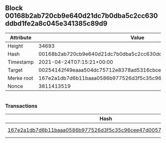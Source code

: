 ## Block 00168b2ab720cb9e640d21dc7b0dba5c2cc630ddbd1fe2a8c045e341385c89d9

Attribute | Value
--- | ---
Height | 34693
Hash | 00168b2ab720cb9e640d21dc7b0dba5c2cc630ddbd1fe2a8c045e341385c89d9
Timestamp | 2021-04-24T07:15:21+00:00
Target | 00254142f49eaaa504dc75712e8378ad5316cbcead634704b3734b6271167cc4
Merke root | 167e2a1db7d6b11baaa0586b977526d3f5c35c96cee47d0057a00aadb35e9b45
Nonce | 3811413519

```

```

### Transactions

Hash | Amount
--- | ---
[167e2a1db7d6b11baaa0586b977526d3f5c35c96cee47d0057a00aadb35e9b45](167e2a1db7d6b11baaa0586b977526d3f5c35c96cee47d0057a00aadb35e9b45.md) | 10.00000000 SKEPTI 
